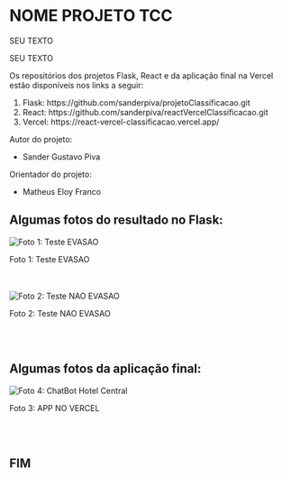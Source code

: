 <h1>NOME PROJETO TCC</h1>
<div>
  <p>
    SEU TEXTO
  </p>
</div>
<div>
  <p>
    SEU TEXTO 
  </p>
</div>
<div>
  <p>
    Os repositórios dos projetos Flask, React e da aplicação final na Vercel estão disponíveis nos links a seguir:
  </p>
  <ol>
    <li>Flask: https://github.com/sanderpiva/projetoClassificacao.git</li>
    <li>React: https://github.com/sanderpiva/reactVercelClassificacao.git</li>
    <li>Vercel: https://react-vercel-classificacao.vercel.app/</li>
  </ol>
</div>
<div>
  <p>Autor do projeto: </p>
  <ul>
    <li>Sander Gustavo Piva</li>
  </ul>
  <p>Orientador do projeto: </p>
  <ul>
    <li>Matheus Eloy Franco </li>
  </ul>
</div>
<div>
  <h2>Algumas fotos do resultado no Flask:</h2>
  
  <img src="" alt="Foto 1: Teste EVASAO">
  <p>Foto 1: Teste EVASAO</p><br><br>
  <img src="" alt="Foto 2: Teste NAO EVASAO">
  <p>Foto 2: Teste NAO EVASAO</p><br><br>
  <h2>Algumas fotos da aplicação final: </h2>
  <img src="" alt="Foto 4: ChatBot Hotel Central">
  <p>Foto 3: APP NO VERCEL</p><br><br>
  <h2>FIM</h2>
</div>
